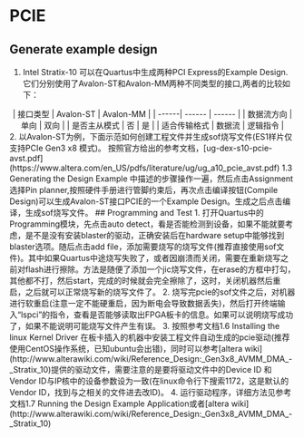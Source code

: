 # PCIE 
## Generate example design 
1. Intel Stratix-10 可以在Quartus中生成两种PCI Express的Example Design. 它们分别使用了Avalon-ST和Avalon-MM两种不同类型的接口,两者的比较如下：
<center>
  | 接口类型 | Avalon-ST | Avalon-MM |
  | ------| ------ | ------ |
  | 数据流方向 | 单向 | 双向 |
  | 是否主从模式 | 否 | 是 |
  | 适合传输格式 | 数据流 | 逻辑指令 |
</center>
2. 以Avalon-ST为例，下面示范如何创建工程文件并生成sof烧写文件(ES1样片仅支持PCIe Gen3 x8 模式)。
按照官方给出的参考文档，[ug-dex-s10-pcie-avst.pdf](https://www.altera.com/en_US/pdfs/literature/ug/ug_a10_pcie_avst.pdf)
1.3 Generating the Design Example 中描述的步骤操作一遍，然后点击Assignment选择Pin planner,按照硬件手册进行管脚约束后，再次点击编译按钮(Compile Design)可以生成Avalon-ST接口PCIE的一个Example Design。生成之后点击编译，生成sof烧写文件。
## Programming and Test
1. 打开Quartus中的Programming模块，先点击auto detect，看是否能检测到设备，如果不能就要考虑，是不是没有安装blaster的驱动，正确安装后在hardware setup中能够找到blaster选项。随后点击add file，添加需要烧写的烧写文件(推荐直接使用sof文件)。其中如果Quartus中途烧写失败了，或者因崩溃而关闭，需要在重新烧写之前对flash进行擦除。方法是随便了添加一个jic烧写文件，在erase的方框中打勾，其他都不打，然后start，完成的时候就会完全擦除了，这时，关闭机器然后重启，之后就可以正常烧写新的烧写文件了。
2. 烧写完pcie的sof文件之后，对机器进行软重启(注意一定不能硬重启，因为断电会导致数据丢失)，然后打开终端输入“lspci”的指令，查看是否能够读取出FPGA板卡的信息。如果可以说明烧写成功了，如果不能说明可能烧写文件产生有误。
3. 按照参考文档1.6 Installing the linux Kernel Driver 在板卡插入的机器中安装工程文件自动生成的pcie驱动(推荐使用CentOS操作系统，已知ubuntu会出错)，同时可以参考[altera wiki](http://www.alterawiki.com/wiki/Reference_Design:_Gen3x8_AVMM_DMA_-_Stratix_10)提供的驱动文件，需要注意的是要将驱动文件中的Device ID 和 Vendor ID与IP核中的设备参数设为一致(在linux命令行下搜索1172，这是默认的Vendor ID，找到与之相关的文件进去改ID)。
4. 运行驱动程序，详细方法见参考文档1.7 Running the Design Example Application或者[altera wiki](http://www.alterawiki.com/wiki/Reference_Design:_Gen3x8_AVMM_DMA_-_Stratix_10)
